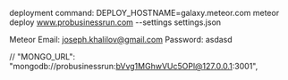 deployment command:
DEPLOY_HOSTNAME=galaxy.meteor.com meteor deploy www.probusinessrun.com --settings settings.json

Meteor Email: joseph.khalilov@gmail.com
Password: asdasd

// "MONGO_URL": "mongodb://probusinessrun:bVvg1MGhwVUc5OPl@127.0.0.1:3001",
